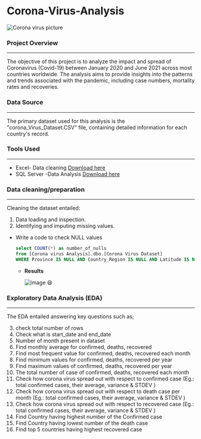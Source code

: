 # Corona-Virus-Analysis
![Corona virus picture](https://github.com/Winnykinyumu/Corona-Virus-Analysis/assets/124139386/654fc539-a94e-405a-b056-d0b3a97b9293)
### Project Overview
---
The objective of this project is to analyze the impact and spread of Coronavirus (Covid-19) between January 2020 and June 2021 across most countries worldwide. The analysis aims to provide insights into the patterns and trends associated with the pandemic, including case numbers, mortality rates and recoveries.
### Data Source
---
The primary dataset used for this analysis is the "corona_Virus_Dataset.CSV" file, containing detailed information for each country's record.
### Tools Used
---
- Excel- Data cleaning [Download here](https://microsoft.com)
- SQL Server -Data Analysis [Download here](https://www.microsoft.com/en-us/sql-server/sql-server-downloads)
### Data cleaning/preparation
---
Cleaning the dataset entailed:
1. Data loading and inspection.
2. Identifying and imputing missing values.
- Write a code to check NULL values
  ```SQL
  select COUNT(*) as number_of_nulls
  from [Corona virus Analysis].dbo.[Corona Virus Dataset]
  WHERE Province IS NULL AND Country_Region IS NULL AND Latitude IS NULL AND Longitude IS NULL AND Date IS NULL AND Confirmed IS NULL AND Deaths IS NULL AND Recovered IS NULL
  ```
  - **Results**
    
    ![image](https://github.com/Winnykinyumu/Corona-Virus-Analysis/assets/124139386/a472807f-850f-4d64-ac17-3daac05e3047)
    😆

  
### Exploratory Data Analysis (EDA)
---
The EDA entailed answering key questions such as;

3. check total number of rows
4. Check what is start_date and end_date
5. Number of month present in dataset
6. Find monthly average for confirmed, deaths, recovered
7. Find most frequent value for confirmed, deaths, recovered each month
8. Find minimum values for confirmed, deaths, recovered per year
9. Find maximum values of confirmed, deaths, recovered per year
10. The total number of case of confirmed, deaths, recovered each month
11. Check how corona virus spread out with respect to confirmed case
     (Eg.: total confirmed cases, their average, variance & STDEV )
12. Check how corona virus spread out with respect to death case per month
   (Eg.: total confirmed cases, their average, variance & STDEV )
13. Check how corona virus spread out with respect to recovered case
    (Eg.: total confirmed cases, their average, variance & STDEV )
14. Find Country having highest number of the Confirmed case
15. Find Country having lowest number of the death case
16. Find top 5 countries having highest recovered case
  

